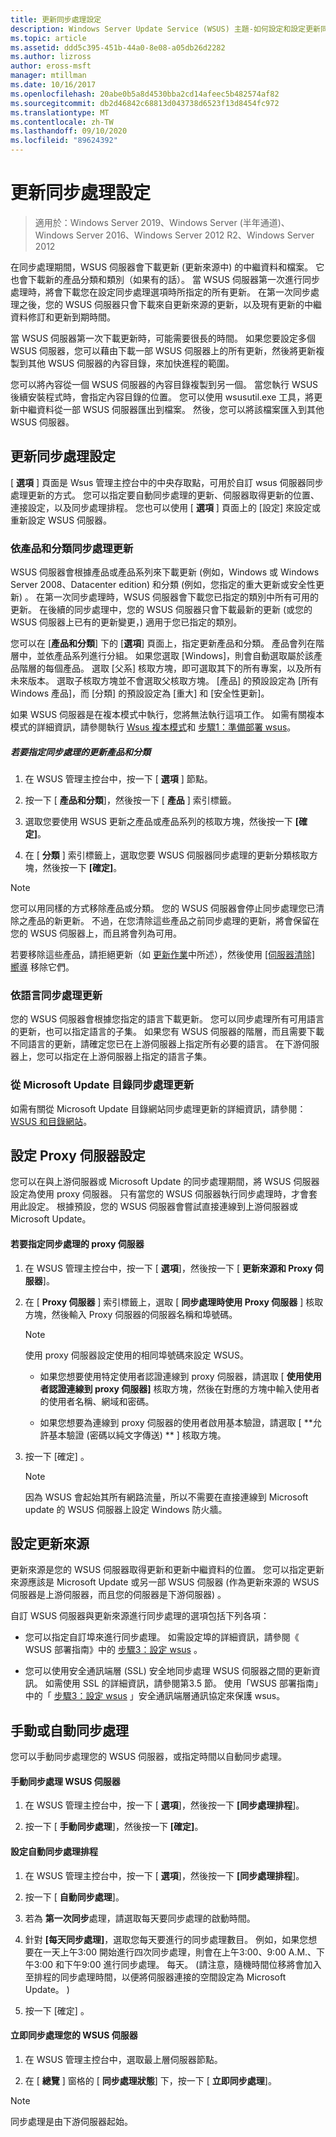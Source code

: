 ```yaml
---
title: 更新同步處理設定
description: Windows Server Update Service (WSUS) 主題-如何設定和設定更新同步處理
ms.topic: article
ms.assetid: ddd5c395-451b-44a0-8e08-a05db26d2282
ms.author: lizross
author: eross-msft
manager: mtillman
ms.date: 10/16/2017
ms.openlocfilehash: 20abe0b5a8d4530bba2cd14afeec5b482574af82
ms.sourcegitcommit: db2d46842c68813d043738d6523f13d8454fc972
ms.translationtype: MT
ms.contentlocale: zh-TW
ms.lasthandoff: 09/10/2020
ms.locfileid: "89624392"
---
```

# <a name="setting-up-update-synchronizations"></a>更新同步處理設定

>適用於：Windows Server 2019、Windows Server (半年通道)、Windows Server 2016、Windows Server 2012 R2、Windows Server 2012

在同步處理期間，WSUS 伺服器會下載更新 (更新來源中) 的中繼資料和檔案。 它也會下載新的產品分類和類別（如果有的話）。 當 WSUS 伺服器第一次進行同步處理時，將會下載您在設定同步處理選項時所指定的所有更新。 在第一次同步處理之後，您的 WSUS 伺服器只會下載來自更新來源的更新，以及現有更新的中繼資料修訂和更新到期時間。

當 WSUS 伺服器第一次下載更新時，可能需要很長的時間。 如果您要設定多個 WSUS 伺服器，您可以藉由下載一部 WSUS 伺服器上的所有更新，然後將更新複製到其他 WSUS 伺服器的內容目錄，來加快進程的範圍。

您可以將內容從一個 WSUS 伺服器的內容目錄複製到另一個。 當您執行 WSUS 後續安裝程式時，會指定內容目錄的位置。 您可以使用 wsusutil.exe 工具，將更新中繼資料從一部 WSUS 伺服器匯出到檔案。 然後，您可以將該檔案匯入到其他 WSUS 伺服器。

## <a name="setting-up-update-synchronizations"></a>更新同步處理設定
[ **選項** ] 頁面是 Wsus 管理主控台中的中央存取點，可用於自訂 wsus 伺服器同步處理更新的方式。 您可以指定要自動同步處理的更新、伺服器取得更新的位置、連接設定，以及同步處理排程。 您也可以使用 [ **選項** ] 頁面上的 [設定] 來設定或重新設定 WSUS 伺服器。

### <a name="synchronizing-update-by-product-and-classification"></a>依產品和分類同步處理更新
WSUS 伺服器會根據產品或產品系列來下載更新 (例如，Windows 或 Windows Server 2008、Datacenter edition) 和分類 (例如，您指定的重大更新或安全性更新) 。 在第一次同步處理時，WSUS 伺服器會下載您已指定的類別中所有可用的更新。 在後續的同步處理中，您的 WSUS 伺服器只會下載最新的更新 (或您的 WSUS 伺服器上已有的更新變更，) 適用于您已指定的類別。

您可以在 [**產品和分類**] 下的 [**選項**] 頁面上，指定更新產品和分類。 產品會列在階層中，並依產品系列進行分組。 如果您選取 [Windows]，則會自動選取屬於該產品階層的每個產品。 選取 [父系] 核取方塊，即可選取其下的所有專案，以及所有未來版本。 選取子核取方塊並不會選取父核取方塊。 [產品] 的預設設定為 [所有 Windows 產品]，而 [分類] 的預設設定為 [重大] 和 [安全性更新]。

如果 WSUS 伺服器是在複本模式中執行，您將無法執行這項工作。 如需有關複本模式的詳細資訊，請參閱執行 [Wsus 複本模式](running-wsus-replica-mode.md)和 [步驟1：準備部署 wsus](../plan/plan-your-wsus-deployment.md)。

##### <a name="to-specify-update-products-and-classifications-for-synchronization"></a>若要指定同步處理的更新產品和分類

1.  在 WSUS 管理主控台中，按一下 [ **選項** ] 節點。

2.  按一下 [ **產品和分類**]，然後按一下 [ **產品** ] 索引標籤。

3.  選取您要使用 WSUS 更新之產品或產品系列的核取方塊，然後按一下 **[確定]**。

4.  在 [ **分類** ] 索引標籤上，選取您要 WSUS 伺服器同步處理的更新分類核取方塊，然後按一下 **[確定]**。

> [!NOTE]
> 您可以用同樣的方式移除產品或分類。 您的 WSUS 伺服器會停止同步處理您已清除之產品的新更新。 不過，在您清除這些產品之前同步處理的更新，將會保留在您的 WSUS 伺服器上，而且將會列為可用。
>
> 若要移除這些產品，請拒絕更新（如 [更新作業](updates-operations.md)中所述），然後使用 [[伺服器清除] 嚮導](the-server-cleanup-wizard.md) 移除它們。

### <a name="synchronizing-updates-by-language"></a>依語言同步處理更新
您的 WSUS 伺服器會根據您指定的語言下載更新。 您可以同步處理所有可用語言的更新，也可以指定語言的子集。 如果您有 WSUS 伺服器的階層，而且需要下載不同語言的更新，請確定您已在上游伺服器上指定所有必要的語言。 在下游伺服器上，您可以指定在上游伺服器上指定的語言子集。

### <a name="synchronizing-updates-from-the-microsoft-update-catalog"></a>從 Microsoft Update 目錄同步處理更新
如需有關從 Microsoft Update 目錄網站同步處理更新的詳細資訊，請參閱： [WSUS 和目錄網站](wsus-and-the-catalog-site.md)。

## <a name="configuring-proxy-server-settings"></a>設定 Proxy 伺服器設定
您可以在與上游伺服器或 Microsoft Update 的同步處理期間，將 WSUS 伺服器設定為使用 proxy 伺服器。 只有當您的 WSUS 伺服器執行同步處理時，才會套用此設定。 根據預設，您的 WSUS 伺服器會嘗試直接連線到上游伺服器或 Microsoft Update。

#### <a name="to-specify-a-proxy-server-for-synchronization"></a>若要指定同步處理的 proxy 伺服器

1.  在 WSUS 管理主控台中，按一下 [ **選項**]，然後按一下 [ **更新來源和 Proxy 伺服器**]。

2.  在 [ **Proxy 伺服器** ] 索引標籤上，選取 [ **同步處理時使用 Proxy 伺服器** ] 核取方塊，然後輸入 Proxy 伺服器的伺服器名稱和埠號碼。

    > [!NOTE]
    > 使用 proxy 伺服器設定使用的相同埠號碼來設定 WSUS。

    -   如果您想要使用特定使用者認證連線到 proxy 伺服器，請選取 [ **使用使用者認證連線到 proxy 伺服器]** 核取方塊，然後在對應的方塊中輸入使用者的使用者名稱、網域和密碼。

    -   如果您想要為連線到 proxy 伺服器的使用者啟用基本驗證，請選取 [ **允許基本驗證 (密碼以純文字傳送) ** ] 核取方塊。

3.  按一下 [確定]  。

    > [!NOTE]
    > 因為 WSUS 會起始其所有網路流量，所以不需要在直接連線到 Microsoft update 的 WSUS 伺服器上設定 Windows 防火牆。

## <a name="configuring-the-update-source"></a>設定更新來源
更新來源是您的 WSUS 伺服器取得更新和更新中繼資料的位置。 您可以指定更新來源應該是 Microsoft Update 或另一部 WSUS 伺服器 (作為更新來源的 WSUS 伺服器是上游伺服器，而且您的伺服器是下游伺服器) 。

自訂 WSUS 伺服器與更新來源進行同步處理的選項包括下列各項：

-   您可以指定自訂埠來進行同步處理。 如需設定埠的詳細資訊，請參閱《 WSUS 部署指南》中的 [步驟3：設定 wsus](../deploy/2-configure-wsus.md) 。

-   您可以使用安全通訊端層 (SSL) 安全地同步處理 WSUS 伺服器之間的更新資訊。 如需使用 SSL 的詳細資訊，請參閱第3.5 節。 使用「WSUS 部署指南」中的「 [步驟3：設定 wsus](../deploy/2-configure-wsus.md) 」安全通訊端層通訊協定來保護 wsus。

## <a name="synchronizing-manually-or-automatically"></a>手動或自動同步處理
您可以手動同步處理您的 WSUS 伺服器，或指定時間以自動同步處理。

#### <a name="to-manually-synchronize-the-wsus-server"></a>手動同步處理 WSUS 伺服器

1.  在 WSUS 管理主控台中，按一下 [ **選項**]，然後按一下 **[同步處理排程**]。

2.  按一下 [ **手動同步處理**]，然後按一下 **[確定]**。

#### <a name="to-set-up-an-automatic-synchronization-schedule"></a>設定自動同步處理排程

1.  在 WSUS 管理主控台中，按一下 [ **選項**]，然後按一下 **[同步處理排程**]。

2.  按一下 [ **自動同步處理**]。

3.  若為 **第一次同步**處理，請選取每天要同步處理的啟動時間。

4.  針對 **[每天同步處理]**，選取您每天要進行的同步處理數目。 例如，如果您想要在一天上午3:00 開始進行四次同步處理，則會在上午3:00、9:00 A.M.、下午3:00 和下午9:00 進行同步處理。 每天。  (請注意，隨機時間位移將會加入至排程的同步處理時間，以便將伺服器連接的空間設定為 Microsoft Update。 ) 

5.  按一下 [確定]  。

#### <a name="to-synchronize-your-wsus-server-immediately"></a>立即同步處理您的 WSUS 伺服器

1.  在 WSUS 管理主控台中，選取最上層伺服器節點。

2.  在 [ **總覽** ] 窗格的 [ **同步處理狀態**] 下，按一下 [ **立即同步處理**]。

> [!NOTE]
> 同步處理是由下游伺服器起始。
